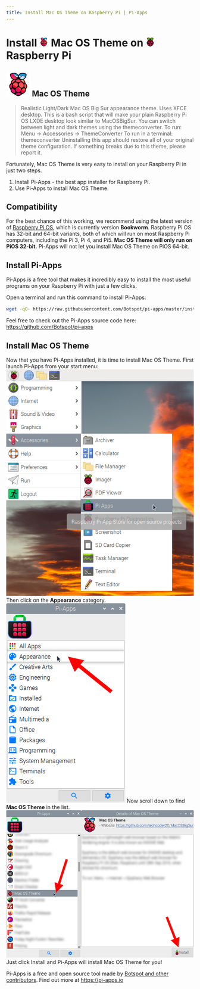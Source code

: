 ```yaml
---
title: Install Mac OS Theme on Raspberry Pi | Pi-Apps
---
```

<div class="simple-install-content content">

# Install <img src="/img/app-icons/Mac OS Theme/icon-64.png" height=24> Mac OS Theme on <img src=/img/other-icons/raspberrypi-icon.svg height=24> Raspberry Pi

## <img src="/img/app-icons/Mac OS Theme/icon-64.png"> Mac OS Theme
> Realistic Light/Dark Mac OS Big Sur appearance theme. Uses XFCE desktop.
> This is a bash script that will make your plain Raspberry Pi OS LXDE desktop look similar to MacOSBigSur. You can switch between light and dark themes using the themeconverter.
> To run: Menu -> Accessories -> ThemeConverter
> To run in a terminal: themeconverter
> Uninstalling this app should restore all of your original theme configuration. If something breaks due to this theme, please report it.

Fortunately, Mac OS Theme is very easy to install on your Raspberry Pi in just two steps.
1. Install Pi-Apps - the best app installer for Raspberry Pi.
2. Use Pi-Apps to install Mac OS Theme.
</div>
<div class="simple-install-content content">

## Compatibility
For the best chance of this working, we recommend using the latest version of [Raspberry Pi OS](https://www.raspberrypi.com/software/), which is currently version **Bookworm**.
Raspberry Pi OS has 32-bit and 64-bit variants, both of which will run on most Raspberry Pi computers, including the Pi 3, Pi 4, and Pi5.
**Mac OS Theme will only run on PiOS 32-bit.** Pi-Apps will not let you install Mac OS Theme on PiOS 64-bit.
</div>
<div class="simple-install-content content">

## Install Pi-Apps

Pi-Apps is a free tool that makes it incredibly easy to install the most useful programs on your Raspberry Pi with just a few clicks.

Open a terminal and run this command to install Pi-Apps:
```bash
wget -qO- https://raw.githubusercontent.com/Botspot/pi-apps/master/install | bash
```
Feel free to check out the Pi-Apps source code here: https://github.com/Botspot/pi-apps
</div>
<div class="simple-install-content content">

## Install Mac OS Theme

Now that you have Pi-Apps installed, it is time to install Mac OS Theme.
First launch Pi-Apps from your start menu:
<img src="/img/start-menu.png">
Then click on the <b>Appearance</b> category.
<img src="/img/category-selections/Appearance.png">
Now scroll down to find <b>Mac OS Theme</b> in the list.
<img src="/img/app-icons/Mac OS Theme/app-selection.png">
Just click Install and Pi-Apps will install Mac OS Theme for you!
</div>
<div class="simple-install-content content">

Pi-Apps is a free and open source tool made by [Botspot and other contributors](/about/#contributors). Find out more at https://pi-apps.io
</div>
